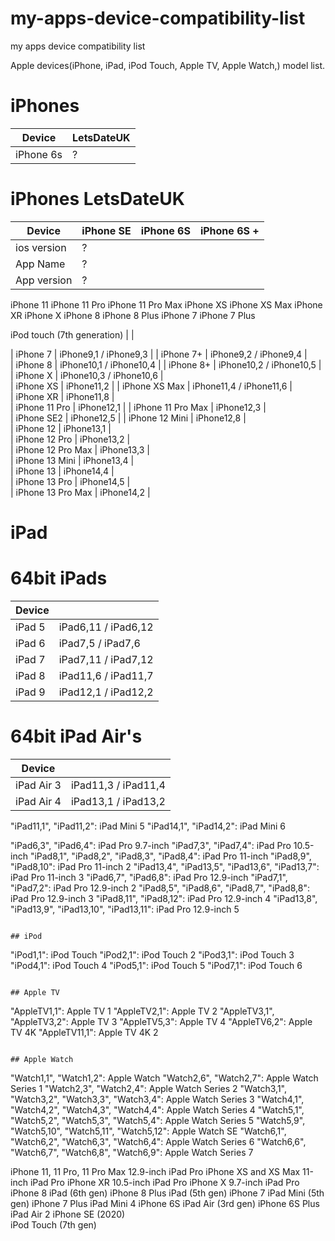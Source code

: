 # my-apps-device-compatibility-list
my apps device compatibility list

Apple devices(iPhone, iPad, iPod Touch, Apple TV, Apple Watch,) model list.

# iPhones
| Device | LetsDateUK |  
| ---------- | ---------- |  
| iPhone 6s | ? |

# iPhones LetsDateUK
| Device | iPhone SE | iPhone 6S | iPhone 6S + |  
| ---------- | ---------- |  ---------- |---------- |
| ios version | ? |
| App Name | ? |
| App version | ? |


iPhone 11
iPhone 11 Pro
iPhone 11 Pro Max
iPhone XS
iPhone XS Max
iPhone XR
iPhone X
iPhone 8
iPhone 8 Plus
iPhone 7
iPhone 7 Plus

iPod touch (7th generation) |  |


| iPhone 7 | iPhone9,1 / iPhone9,3 | 
| iPhone 7+ | iPhone9,2 / iPhone9,4 |    
| iPhone 8 | iPhone10,1 / iPhone10,4 | 
| iPhone 8+ | iPhone10,2 / iPhone10,5 | 
| iPhone X | iPhone10,3 / iPhone10,6 |    
| iPhone XS | iPhone11,2 | 
| iPhone XS Max | iPhone11,4 / iPhone11,6 |    
| iPhone XR | iPhone11,8 |    
| iPhone 11 Pro | iPhone12,1 | 
| iPhone 11 Pro Max | iPhone12,3 |  
| iPhone SE2 | iPhone12,5 | 
| iPhone 12 Mini | iPhone12,8 |    
| iPhone 12 | iPhone13,1 |  
| iPhone 12 Pro | iPhone13,2 |    
| iPhone 12 Pro Max | iPhone13,3 |  
| iPhone 13 Mini | iPhone13,4 |   
| iPhone 13 | iPhone14,4 |    
| iPhone 13 Pro | iPhone14,5 |   
| iPhone 13 Pro Max | iPhone14,2 |   

# iPad

# 64bit iPads
| Device      |  |  
| ---------- | ---------- | 
| iPad 5 | iPad6,11 / iPad6,12 | 
| iPad 6 | iPad7,5 / iPad7,6 | 
| iPad 7 | iPad7,11 / iPad7,12 | 
| iPad 8 | iPad11,6 / iPad11,7 | 
| iPad 9 | iPad12,1 / iPad12,2 | 

# 64bit iPad Air's
| Device      |  |  
| ---------- | ---------- | 
| iPad Air 3 | iPad11,3 / iPad11,4 | 
| iPad Air 4 | iPad13,1 / iPad13,2 | 

"iPad11,1", "iPad11,2":                            iPad Mini 5
"iPad14,1", "iPad14,2":                            iPad Mini 6


"iPad6,3", "iPad6,4":                              iPad Pro 9.7-inch
"iPad7,3", "iPad7,4":                              iPad Pro 10.5-inch
"iPad8,1", "iPad8,2", "iPad8,3", "iPad8,4":        iPad Pro 11-inch
"iPad8,9", "iPad8,10":                             iPad Pro 11-inch 2
"iPad13,4", "iPad13,5", "iPad13,6", "iPad13,7":    iPad Pro 11-inch 3
"iPad6,7", "iPad6,8":                              iPad Pro 12.9-inch
"iPad7,1", "iPad7,2":                              iPad Pro 12.9-inch 2
"iPad8,5", "iPad8,6", "iPad8,7", "iPad8,8":        iPad Pro 12.9-inch 3
"iPad8,11", "iPad8,12":                            iPad Pro 12.9-inch 4
"iPad13,8", "iPad13,9", "iPad13,10", "iPad13,11":  iPad Pro 12.9-inch 5
```

## iPod

```
"iPod1,1":                                         iPod Touch
"iPod2,1":                                         iPod Touch 2
"iPod3,1":                                         iPod Touch 3
"iPod4,1":                                         iPod Touch 4
"iPod5,1":                                         iPod Touch 5
"iPod7,1":                                         iPod Touch 6
```

## Apple TV

```
"AppleTV1,1":                                      Apple TV 1
"AppleTV2,1":                                      Apple TV 2
"AppleTV3,1", "AppleTV3,2":                        Apple TV 3
"AppleTV5,3":                                      Apple TV 4
"AppleTV6,2":                                      Apple TV 4K
"AppleTV11,1":                                     Apple TV 4K 2
```

## Apple Watch

```
"Watch1,1", "Watch1,2":                            Apple Watch
"Watch2,6", "Watch2,7":                            Apple Watch Series 1
"Watch2,3", "Watch2,4":                            Apple Watch Series 2
"Watch3,1", "Watch3,2", "Watch3,3", "Watch3,4":    Apple Watch Series 3
"Watch4,1", "Watch4,2", "Watch4,3", "Watch4,4":    Apple Watch Series 4
"Watch5,1", "Watch5,2", "Watch5,3", "Watch5,4":    Apple Watch Series 5
"Watch5,9", "Watch5,10", "Watch5,11", "Watch5,12": Apple Watch SE
"Watch6,1", "Watch6,2", "Watch6,3", "Watch6,4":    Apple Watch Series 6
"Watch6,6", "Watch6,7", "Watch6,8", "Watch6,9":    Apple Watch Series 7


iPhone 11, 11 Pro, 11 Pro Max	12.9-inch iPad Pro
iPhone XS and XS Max	11-inch iPad Pro
iPhone XR	10.5-inch iPad Pro
iPhone X	9.7-inch iPad Pro
iPhone 8	iPad (6th gen)
iPhone 8 Plus	iPad (5th gen)
iPhone 7	iPad Mini (5th gen)
iPhone 7 Plus	iPad Mini 4
iPhone 6S	iPad Air (3rd gen)
iPhone 6S Plus	iPad Air 2
iPhone SE (2020)	
iPod Touch (7th gen)	
```
